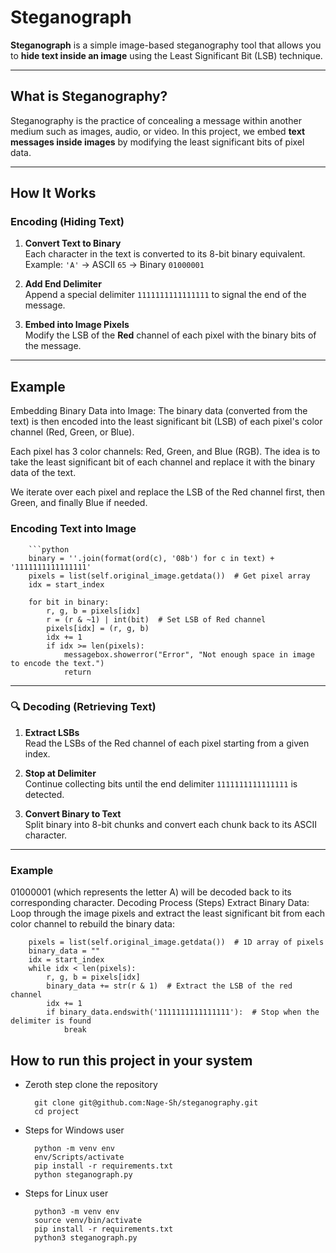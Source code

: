 # Steganograph

**Steganograph** is a simple image-based steganography tool that allows you to **hide text inside an image** using the Least Significant Bit (LSB) technique.

---

## What is Steganography?

Steganography is the practice of concealing a message within another medium such as images, audio, or video. In this project, we embed **text messages inside images** by modifying the least significant bits of pixel data.

---

## How It Works

### Encoding (Hiding Text)

1. **Convert Text to Binary**  
   Each character in the text is converted to its 8-bit binary equivalent.  
   Example: `'A'` → ASCII `65` → Binary `01000001`

2. **Add End Delimiter**  
   Append a special delimiter `1111111111111111` to signal the end of the message.

3. **Embed into Image Pixels**  
   Modify the LSB of the **Red** channel of each pixel with the binary bits of the message.

---

## Example
Embedding Binary Data into Image:
The binary data (converted from the text) is then encoded into the least significant bit (LSB) of each pixel's color channel (Red, Green, or Blue).

Each pixel has 3 color channels: Red, Green, and Blue (RGB). The idea is to take the least significant bit of each channel and replace it with the binary data of the text.

We iterate over each pixel and replace the LSB of the Red channel first, then Green, and finally Blue if needed.


### Encoding Text into Image

        ```python
        binary = ''.join(format(ord(c), '08b') for c in text) + '1111111111111111'
        pixels = list(self.original_image.getdata())  # Get pixel array
        idx = start_index

        for bit in binary:
            r, g, b = pixels[idx]
            r = (r & ~1) | int(bit)  # Set LSB of Red channel
            pixels[idx] = (r, g, b)
            idx += 1
            if idx >= len(pixels):
                messagebox.showerror("Error", "Not enough space in image to encode the text.")
                return


----

### 🔍 Decoding (Retrieving Text)

1. **Extract LSBs**  
   Read the LSBs of the Red channel of each pixel starting from a given index.

2. **Stop at Delimiter**  
   Continue collecting bits until the end delimiter `1111111111111111` is detected.

3. **Convert Binary to Text**  
   Split binary into 8-bit chunks and convert each chunk back to its ASCII character.

----

### Example

01000001 (which represents the letter A) will be decoded back to its corresponding character.
Decoding Process (Steps)
Extract Binary Data:
Loop through the image pixels and extract the least significant bit from each color channel to rebuild the binary data:

        pixels = list(self.original_image.getdata())  # 1D array of pixels
        binary_data = ""
        idx = start_index
        while idx < len(pixels):
            r, g, b = pixels[idx]
            binary_data += str(r & 1)  # Extract the LSB of the red channel
            idx += 1
            if binary_data.endswith('1111111111111111'):  # Stop when the delimiter is found
                break

## How to run this project in your system

- Zeroth step clone the repository 


        git clone git@github.com:Nage-Sh/steganography.git
        cd project

- Steps for Windows user


        python -m venv env
        env/Scripts/activate
        pip install -r requirements.txt
        python steganograph.py

- Steps for Linux user


        python3 -m venv env
        source venv/bin/activate
        pip install -r requirements.txt
        python3 steganograph.py
